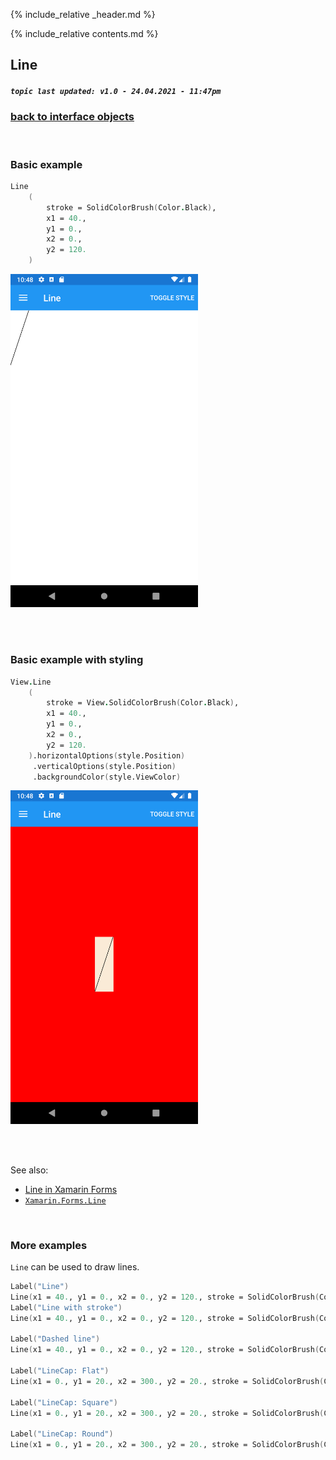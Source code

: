 {% include_relative _header.md %}

{% include_relative contents.md %}

Line
--------
##### `topic last updated: v1.0 - 24.04.2021 - 11:47pm`

### [back to interface objects](view-interface-objects.html#interface-objects)

<br />

### Basic example


```fsharp 
Line
    (
        stroke = SolidColorBrush(Color.Black),
        x1 = 40., 
        y1 = 0., 
        x2 = 0., 
        y2 = 120.
    )
```

<img src="images/view/Line-adr-basic.png" width="300">

<br /> <br /> 

### Basic example with styling

```fsharp 
View.Line
    (
        stroke = View.SolidColorBrush(Color.Black),
        x1 = 40., 
        y1 = 0., 
        x2 = 0., 
        y2 = 120.
    ).horizontalOptions(style.Position)
     .verticalOptions(style.Position)
     .backgroundColor(style.ViewColor)
```

<img src="images/view/Line-adr-styled.png" width="300">

<br /> <br /> 

See also:

* [Line in Xamarin Forms](https://docs.microsoft.com/en-us/xamarin/xamarin-forms/user-interface/shapes/Line)
* [`Xamarin.Forms.Line`](https://docs.microsoft.com/en-us/dotnet/api/xamarin.forms.shapes.line?view=xamarin-forms)

<br /> 

### More examples

`Line` can be used to draw lines.

```fsharp 
Label("Line")
Line(x1 = 40., y1 = 0., x2 = 0., y2 = 120., stroke = SolidColorBrush(Color
Label("Line with stroke")
Line(x1 = 40., y1 = 0., x2 = 0., y2 = 120., stroke = SolidColorBrush(Color.DarkBlue), strokeThickness = 4.)

Label("Dashed line")
Line(x1 = 40., y1 = 0., x2 = 0., y2 = 120., stroke = SolidColorBrush(Color.DarkBlue), strokeDashArray = [ 1.; 1. ], strokeDashOffset = 6.)

Label("LineCap: Flat")
Line(x1 = 0., y1 = 20., x2 = 300., y2 = 20., stroke = SolidColorBrush(Color.Red), strokeThickness = 12., strokeLineCap = Shapes.PenLineCap.Flat)

Label("LineCap: Square")
Line(x1 = 0., y1 = 20., x2 = 300., y2 = 20., stroke = SolidColorBrush(Color.Red), strokeThickness = 12., strokeLineCap = Shapes.PenLineCap.Square)

Label("LineCap: Round")
Line(x1 = 0., y1 = 20., x2 = 300., y2 = 20., stroke = SolidColorBrush(Color.Red), strokeThickness = 12., strokeLineCap = Shapes.PenLineCap.Round)
```
